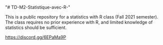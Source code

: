 "# TD-M2-Statistique-avec-R-" 

This is a public repository for a statistics with R class (Fall 2021 semester). 
The class requires no prior experience with R, and limited knowledge of statistics should be sufficient. 

https://discord.gg/6EPaMa9P
